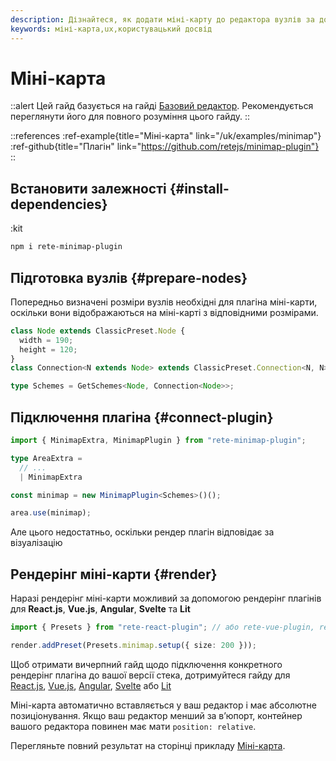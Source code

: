 ```yaml
---
description: Дізнайтеся, як додати міні-карту до редактора вузлів за допомогою плагіна rete-minimap-plugin, і покращте взаємодію з користувачами за допомогою цього покрокового гайду
keywords: міні-карта,ux,користувацький досвід
---
```


# Міні-карта

::alert
Цей гайд базується на гайді [Базовий редактор](/uk/docs/guides/basic). Рекомендується переглянути його для повного розуміння цього гайду.
::

::references
:ref-example{title="Міні-карта" link="/uk/examples/minimap"}
:ref-github{title="Плагін" link="https://github.com/retejs/minimap-plugin"}
::

## Встановити залежності {#install-dependencies}

:kit

```bash
npm i rete-minimap-plugin
```

## Підготовка вузлів {#prepare-nodes}

Попередньо визначені розміри вузлів необхідні для плагіна міні-карти, оскільки вони відображаються на міні-карті з відповідними розмірами.

```ts
class Node extends ClassicPreset.Node {
  width = 190;
  height = 120;
}
class Connection<N extends Node> extends ClassicPreset.Connection<N, N> {}

type Schemes = GetSchemes<Node, Connection<Node>>;
```

## Підключення плагіна {#connect-plugin}

```ts
import { MinimapExtra, MinimapPlugin } from "rete-minimap-plugin";

type AreaExtra =
  // ...
  | MinimapExtra

const minimap = new MinimapPlugin<Schemes>()();

area.use(minimap);
```

Але цього недостатньо, оскільки рендер плагін відповідає за візуалізацію

## Рендерінг міні-карти {#render}

Наразі рендерінг міні-карти можливий за допомогою рендерінг плагінів для **React.js**, **Vue.js**, **Angular**, **Svelte** та **Lit**


```ts
import { Presets } from "rete-react-plugin"; // або rete-vue-plugin, rete-angular-plugin, rete-svelte-plugin, @retejs/lit-plugin

render.addPreset(Presets.minimap.setup({ size: 200 }));
```

Щоб отримати вичерпний гайд щодо підключення конкретного рендерінг плагіна до вашої версії стека, дотримуйтеся гайду для
[React.js](/uk/docs/guides/renderers/react), [Vue.js](/uk/docs/guides/renderers/vue), [Angular](/uk/docs/guides/renderers/angular), [Svelte](/uk/docs/guides/renderers/svelte) або [Lit](/uk/docs/guides/renderers/lit)

Міні-карта автоматично вставляється у ваш редактор і має абсолютне позиціонування. Якщо ваш редактор менший за в’юпорт, контейнер вашого редактора повинен має мати `position: relative`.

Перегляньте повний результат на сторінці прикладу [Міні-карта](/uk/examples/minimap).
